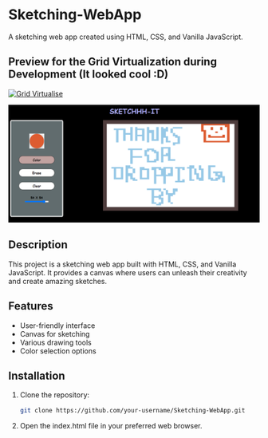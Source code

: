 # Sketching-WebApp

A sketching web app created using HTML, CSS, and Vanilla JavaScript.

## Preview for the Grid Virtualization during Development (It looked cool :D)

[![Grid Virtualise](https://img.youtube.com/vi/qFkBkCN9nXo/0.jpg)](https://youtu.be/qFkBkCN9nXo)

![Sketching WebApp Preview](/drawing.png)

## Description

This project is a sketching web app built with HTML, CSS, and Vanilla JavaScript. It provides a canvas where users can unleash their creativity and create amazing sketches.

## Features

- User-friendly interface
- Canvas for sketching
- Various drawing tools
- Color selection options

## Installation

1. Clone the repository:
   ```bash
   git clone https://github.com/your-username/Sketching-WebApp.git
2. Open the index.html file in your preferred web browser.

